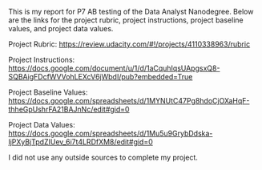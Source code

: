This is my report for P7 AB testing of the Data Analyst Nanodegree. Below are the
links for the project rubric, project instructions, project baseline values,
and project data values.  

Project Rubric: https://review.udacity.com/#!/projects/4110338963/rubric

Project Instructions: https://docs.google.com/document/u/1/d/1aCquhIqsUApgsxQ8-SQBAigFDcfWVVohLEXcV6jWbdI/pub?embedded=True

Project Baseline Values: https://docs.google.com/spreadsheets/d/1MYNUtC47Pg8hdoCjOXaHqF-thheGpUshrFA21BAJnNc/edit#gid=0

Project Data Values: https://docs.google.com/spreadsheets/d/1Mu5u9GrybDdska-ljPXyBjTpdZIUev_6i7t4LRDfXM8/edit#gid=0


I did not use any outside sources to complete my project.
